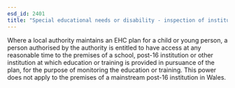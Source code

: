 ```yaml
---
esd_id: 2401
title: "Special educational needs or disability - inspection of institution"
---
```


Where a local authority maintains an EHC plan for a child or young person, a person authorised by the authority is entitled to have access at any reasonable time to the premises of a school, post-16 institution or other institution at which education or training is provided in pursuance of the plan, for the purpose of monitoring the education or training.
This power does not apply to the premises of a mainstream post-16 institution in Wales.

